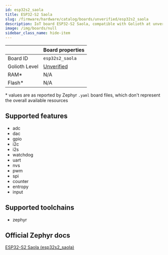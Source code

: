 ```yaml
---
id: esp32s2_saola
title: ESP32-S2 Saola
slug: /firmware/hardware/catalog/boards/unverified/esp32s2_saola
description: IoT board ESP32-S2 Saola, compatible with Golioth at unverified level.
image: /img/boards/null
sidebar_class_name: hide-item
---
```


[//]: # (This is an auto-generated file, do not edit! Changes to it will be lost upon re-generation)



|                | Board properties     |
| -------------  | -------------------- |
| Board ID       | `esp32s2_saola` |
| Golioth Level  | [Unverified](/firmware/hardware#unverified-boards) |
| RAM*           | N/A |
| Flash*         | N/A |

\* values are as reported by Zephyr `.yaml` board files, which don't represent the overall available resources



## Supported features

* adc
* dac
* gpio
* i2c
* i2s
* watchdog
* uart
* nvs
* pwm
* spi
* counter
* entropy
* input

## Supported toolchains

* zephyr

## Official Zephyr docs

[ESP32-S2 Saola (esp32s2_saola)](https://docs.zephyrproject.org/latest/boards/espressif/esp32s2_saola/doc/index.html)
